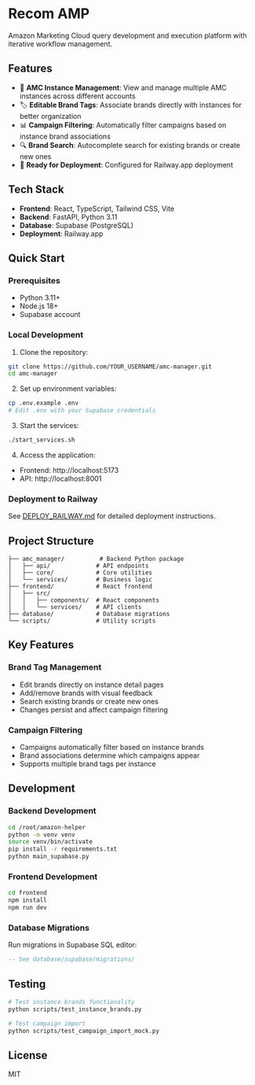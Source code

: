 # Recom AMP

Amazon Marketing Cloud query development and execution platform with iterative workflow management.

## Features

- 🏢 **AMC Instance Management**: View and manage multiple AMC instances across different accounts
- 🏷️ **Editable Brand Tags**: Associate brands directly with instances for better organization
- 📊 **Campaign Filtering**: Automatically filter campaigns based on instance brand associations
- 🔍 **Brand Search**: Autocomplete search for existing brands or create new ones
- 🚀 **Ready for Deployment**: Configured for Railway.app deployment

## Tech Stack

- **Frontend**: React, TypeScript, Tailwind CSS, Vite
- **Backend**: FastAPI, Python 3.11
- **Database**: Supabase (PostgreSQL)
- **Deployment**: Railway.app

## Quick Start

### Prerequisites

- Python 3.11+
- Node.js 18+
- Supabase account

### Local Development

1. Clone the repository:
```bash
git clone https://github.com/YOUR_USERNAME/amc-manager.git
cd amc-manager
```

2. Set up environment variables:
```bash
cp .env.example .env
# Edit .env with your Supabase credentials
```

3. Start the services:
```bash
./start_services.sh
```

4. Access the application:
- Frontend: http://localhost:5173
- API: http://localhost:8001

### Deployment to Railway

See [DEPLOY_RAILWAY.md](DEPLOY_RAILWAY.md) for detailed deployment instructions.

## Project Structure

```
├── amc_manager/          # Backend Python package
│   ├── api/             # API endpoints
│   ├── core/            # Core utilities
│   └── services/        # Business logic
├── frontend/            # React frontend
│   ├── src/
│   │   ├── components/  # React components
│   │   └── services/    # API clients
├── database/            # Database migrations
└── scripts/             # Utility scripts
```

## Key Features

### Brand Tag Management

- Edit brands directly on instance detail pages
- Add/remove brands with visual feedback
- Search existing brands or create new ones
- Changes persist and affect campaign filtering

### Campaign Filtering

- Campaigns automatically filter based on instance brands
- Brand associations determine which campaigns appear
- Supports multiple brand tags per instance

## Development

### Backend Development

```bash
cd /root/amazon-helper
python -m venv venv
source venv/bin/activate
pip install -r requirements.txt
python main_supabase.py
```

### Frontend Development

```bash
cd frontend
npm install
npm run dev
```

### Database Migrations

Run migrations in Supabase SQL editor:
```sql
-- See database/supabase/migrations/
```

## Testing

```bash
# Test instance brands functionality
python scripts/test_instance_brands.py

# Test campaign import
python scripts/test_campaign_import_mock.py
```

## License

MIT